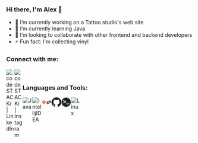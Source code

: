 ### Hi there, I'm Alex 👋

- 🔭 I’m currently working on a Tattoo studio's web site
- 🌱 I’m currently learning Java
- 👯 I’m looking to collaborate with other frontend and backend developers
- ⚡ Fun fact: I'm collecting vinyl

### Connect with me:
[<img align="left" alt="codeSTACKr | LinkedIn" width="22px" src="https://cdn.jsdelivr.net/npm/simple-icons@v3/icons/linkedin.svg" />][linkedin]
[<img align="left" alt="codeSTACKr | Instagram" width="22px" src="https://cdn.jsdelivr.net/npm/simple-icons@v3/icons/instagram.svg" />][instagram]

<br />

### Languages and Tools:
[<img align="left" alt="Java" width="26px" src="https://banner2.cleanpng.com/20180709/lg/kisspng-java-computer-icons-java-logo-5b434ecf38e139.712183561531137743233.jpg"/>][java]
[<img align="left" alt="IntellijIDEA" width="26px" src="https://cdn.freebiesupply.com/logos/large/2x/intellij-idea-1-logo-black-and-white.png"/>][idea]

[<img align="left" alt="Git" width="26px" src="https://raw.githubusercontent.com/github/explore/80688e429a7d4ef2fca1e82350fe8e3517d3494d/topics/git/git.png"/>][git]
[<img align="left" alt="GitHub" width="26px" src="https://raw.githubusercontent.com/github/explore/78df643247d429f6cc873026c0622819ad797942/topics/github/github.png"/>][github]
[<img align="left" alt="Terminal" width="26px" src="https://raw.githubusercontent.com/github/explore/80688e429a7d4ef2fca1e82350fe8e3517d3494d/topics/terminal/terminal.png"/>][terminal]
[<img align="left" alt="Linux" width="26px" src="https://lh3.googleusercontent.com/proxy/uXKCcEodYPbt10bOABDSFbzMlnxyISb9llTnm_OaDZmz5TBks3NQUQvt3u573neomOMNMC6-MoFJeUhrkaqMkkplFxHSw96r_4LIdYHG0QRXk33hK-rtvSo"/>][linux]

<br />

[instagram]: https://instagram.com/ick.bin
[linkedin]: https://linkedin.com/in/aleksei-nefedov-125409163
[java]: https://en.wikipedia.org/wiki/Java_(programming_language)
[idea]: https://en.wikipedia.org/wiki/IntelliJ_IDEA
[git]: https://en.wikipedia.org/wiki/Git
[github]: https://github.com/alexeynefdef
[terminal]: https://en.wikipedia.org/wiki/Bash_(Unix_shell)
[linux]: https://en.wikipedia.org/wiki/Linux


